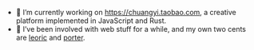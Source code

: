 - 🔭 I’m currently working on <https://chuangyi.taobao.com>, a creative platform implemented in JavaScript and Rust.
- 🌱 I’ve been involved with web stuff for a while, and my own two cents are [leoric](https://github.com/cyjake/leoric) and [porter](https://github.com/porterhq/porter).
